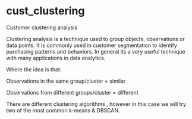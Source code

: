 # cust_clustering
Customer clustering analysis 

Clustering analysis is a technique used to group objects, observations or data points. It is commonly used in customer segmentation to identify purchasing patterns and behaviors. In general its a very useful technique with many applications in data analytics.

Where the idea is that:

Observations in the same group/cluster = similar

Observations from different groups/cluster = different

There are different clustering algorithms , however in this case we will try two of the most common k-means & DBSCAN.